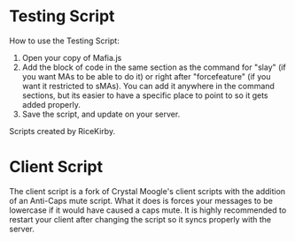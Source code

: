 Testing Script
=====
How to use the Testing Script:

1. Open your copy of Mafia.js
2. Add the block of code in the same section as the command for "slay" (if you want MAs to be able to do it) or right after "forcefeature" (if you want it restricted to sMAs). You can add it anywhere in the command sections, but its easier to have a specific place to point to so it gets added properly.
3. Save the script, and update on your server.

Scripts created by RiceKirby.


Client Script
======

The client script is a fork of Crystal Moogle's client scripts with the addition of an Anti-Caps mute script. What it does is forces your messages to be lowercase if it would have caused a caps mute. It is highly recommended to restart your client after changing the script so it syncs properly with the server.
